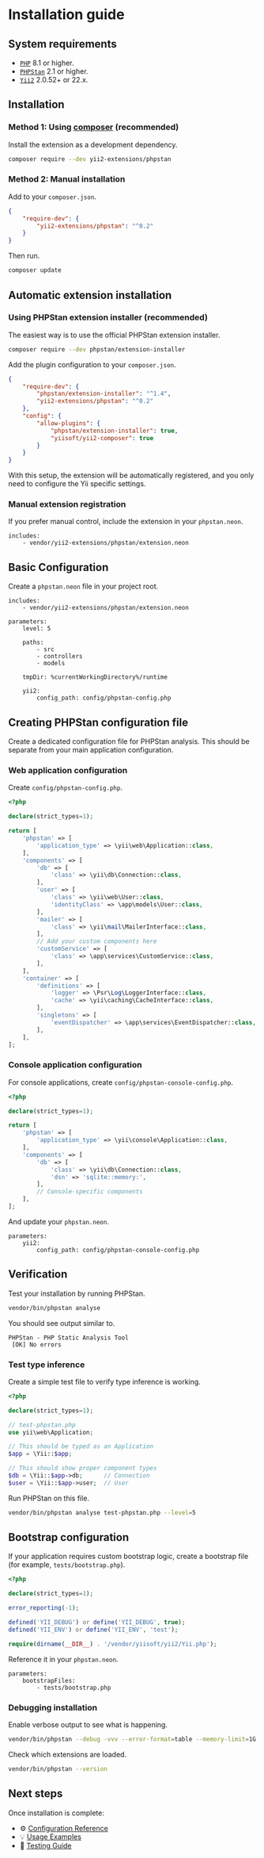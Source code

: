 # Installation guide

## System requirements

- [`PHP`](https://www.php.net/downloads) 8.1 or higher.
- [`PHPStan`](https://github.com/phpstan/phpstan) 2.1 or higher.
- [`Yii2`](https://github.com/yiisoft/yii2) 2.0.52+ or 22.x.

## Installation

### Method 1: Using [composer](https://getcomposer.org/download/) (recommended)

Install the extension as a development dependency.

```bash
composer require --dev yii2-extensions/phpstan
```

### Method 2: Manual installation

Add to your `composer.json`.

```json
{
    "require-dev": {
        "yii2-extensions/phpstan": "^0.2"
    }
}
```

Then run.

```bash
composer update
```

## Automatic extension installation

### Using PHPStan extension installer (recommended)

The easiest way is to use the official PHPStan extension installer.

```bash
composer require --dev phpstan/extension-installer
```

Add the plugin configuration to your `composer.json`.

```json
{
    "require-dev": {
        "phpstan/extension-installer": "^1.4",
        "yii2-extensions/phpstan": "^0.2"
    },
    "config": {
        "allow-plugins": {
            "phpstan/extension-installer": true,
            "yiisoft/yii2-composer": true
        }
    }
}
```

With this setup, the extension will be automatically registered, and you only need to configure the Yii specific 
settings.

### Manual extension registration

If you prefer manual control, include the extension in your `phpstan.neon`.

```neon
includes:
    - vendor/yii2-extensions/phpstan/extension.neon
```

## Basic Configuration

Create a `phpstan.neon` file in your project root.

```neon
includes:
    - vendor/yii2-extensions/phpstan/extension.neon

parameters:
    level: 5

    paths:
        - src
        - controllers
        - models
    
    tmpDir: %currentWorkingDirectory%/runtime

    yii2:
        config_path: config/phpstan-config.php
```

## Creating PHPStan configuration file

Create a dedicated configuration file for PHPStan analysis. This should be separate from your main application configuration.

### Web application configuration

Create `config/phpstan-config.php`.

```php
<?php

declare(strict_types=1);

return [
    'phpstan' => [
        'application_type' => \yii\web\Application::class,
    ],
    'components' => [
        'db' => [
            'class' => \yii\db\Connection::class,
        ],
        'user' => [
            'class' => \yii\web\User::class,
            'identityClass' => \app\models\User::class,
        ],
        'mailer' => [
            'class' => \yii\mail\MailerInterface::class,
        ],
        // Add your custom components here
        'customService' => [
            'class' => \app\services\CustomService::class,
        ],
    ],
    'container' => [
        'definitions' => [
            'logger' => \Psr\Log\LoggerInterface::class,
            'cache' => \yii\caching\CacheInterface::class,
        ],
        'singletons' => [
            'eventDispatcher' => \app\services\EventDispatcher::class,
        ],
    ],
];
```

### Console application configuration

For console applications, create `config/phpstan-console-config.php`.

```php
<?php

declare(strict_types=1);

return [
    'phpstan' => [
        'application_type' => \yii\console\Application::class,
    ],
    'components' => [
        'db' => [
            'class' => \yii\db\Connection::class,
            'dsn' => 'sqlite::memory:',
        ],
        // Console-specific components
    ],
];
```

And update your `phpstan.neon`.

```neon
parameters:
    yii2:
        config_path: config/phpstan-console-config.php
```

## Verification

Test your installation by running PHPStan.

```bash
vendor/bin/phpstan analyse
```

You should see output similar to.

```
PHPStan - PHP Static Analysis Tool
 [OK] No errors
```

### Test type inference

Create a simple test file to verify type inference is working.

```php
<?php

declare(strict_types=1);

// test-phpstan.php
use yii\web\Application;

// This should be typed as an Application
$app = \Yii::$app;

// This should show proper component types
$db = \Yii::$app->db;      // Connection
$user = \Yii::$app->user;  // User
```

Run PHPStan on this file.

```bash
vendor/bin/phpstan analyse test-phpstan.php --level=5
```

## Bootstrap configuration

If your application requires custom bootstrap logic, create a bootstrap file (for example, `tests/bootstrap.php`).

```php
<?php

declare(strict_types=1);

error_reporting(-1);

defined('YII_DEBUG') or define('YII_DEBUG', true);
defined('YII_ENV') or define('YII_ENV', 'test');

require(dirname(__DIR__) . '/vendor/yiisoft/yii2/Yii.php');
```

Reference it in your `phpstan.neon`.

```neon
parameters:
    bootstrapFiles:
        - tests/bootstrap.php
```

### Debugging installation

Enable verbose output to see what is happening.

```bash
vendor/bin/phpstan --debug -vvv --error-format=table --memory-limit=1G
```

Check which extensions are loaded.

```bash
vendor/bin/phpstan --version
```

## Next steps

Once installation is complete:

- ⚙️ [Configuration Reference](configuration.md)
- 💡 [Usage Examples](examples.md)
- 🧪 [Testing Guide](testing.md)
